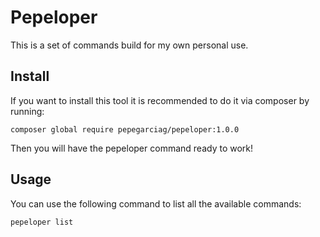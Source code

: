 # Pepeloper
This is a set of commands build for my own personal use.

## Install
If you want to install this tool it is recommended to do it via composer by running:

    composer global require pepegarciag/pepeloper:1.0.0

Then you will have the pepeloper command ready to work!

## Usage
You can use the following command to list all the available commands:

    pepeloper list 
    


